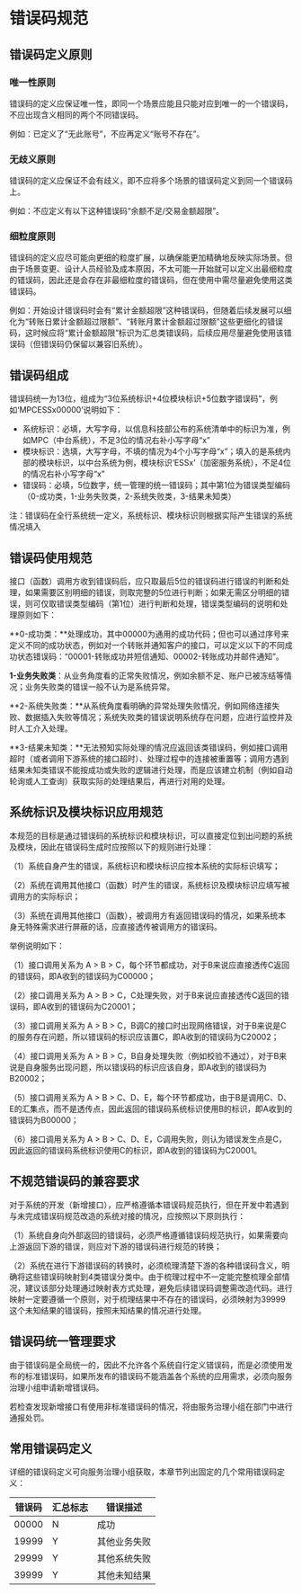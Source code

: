 # 错误码规范

## 错误码定义原则

### 唯一性原则

错误码的定义应保证唯一性，即同一个场景应能且只能对应到唯一的一个错误码，不应出现含义相同的两个不同错误码。

例如：已定义了“无此账号”，不应再定义“账号不存在”。

### 无歧义原则

错误码的定义应保证不会有歧义，即不应将多个场景的错误码定义到同一个错误码上。

例如：不应定义有以下这种错误码“余额不足/交易金额超限”。

### 细粒度原则

错误码的定义应尽可能向更细的粒度扩展，以确保能更加精确地反映实际场景。但由于场景变更、设计人员经验及成本原因，不太可能一开始就可以定义出最细粒度的错误码，因此还是会存在非最细粒度的错误码，但在使用中需尽量避免使用这类错误码。

例如：开始设计错误码时会有“累计金额超限”这种错误码，但随着后续发展可以细化为“转账日累计金额超过限额”、“转账月累计金额超过限额”这些更细化的错误码，这时候应将“累计金额超限”标识为汇总类错误码，后续应用尽量避免使用该错误码（但错误码仍保留以兼容旧系统）。



## 错误码组成

错误码统一为13位，组成为“3位系统标识+4位模块标识+5位数字错误码”，例如‘MPCESSx00000’说明如下：

- 系统标识：必填，大写字母，以信息科技部公布的系统清单中的标识为准，例如MPC（中台系统），不足3位的情况右补小写字母“x”
- 模块标识：选填，大写字母，不填的情况为4个小写字母“x”；填入的是系统内部的模块标识，以中台系统为例，模块标识‘ESSx’（加密服务系统），不足4位的情况右补小写字母“x”
- 错误码：必填，5位数字，统一管理的统一错误码；其中第1位为错误类型编码（0-成功类，1-业务失败类，2-系统失败类，3-结果未知类）

注：错误码在全行系统统一定义，系统标识、模块标识则根据实际产生错误的系统情况填入



## 错误码使用规范

接口（函数）调用方收到错误码后，应只取最后5位的错误码进行错误的判断和处理，如果需要区别明细的错误，则取完整的5位进行判断；如果无需区分明细的错误，则可仅取错误类型编码（第1位）进行判断和处理，错误类型编码的说明和处理原则如下：

**0-成功类：**处理成功，其中00000为通用的成功代码；但也可以通过序号来定义不同的成功状态，例如对一个转账并通知客户的接口，可以定义以下的不同成功状态错误码：“00001-转账成功并短信通知、00002-转账成功并邮件通知”。

**1-业务失败类**：从业务角度看的正常失败情况，例如余额不足、账户已被冻结等情况；业务失败类的错误一般不认为是系统异常。

**2-系统失败类：**从系统角度看明确的异常处理失败情况，例如网络连接失败、数据插入失败等情况；系统失败类的错误说明系统存在问题，应进行监控并及时人工介入处理。

**3-结果未知类：**无法预知实际处理的情况应返回该类错误码，例如接口调用超时（或者调用下游系统的接口超时）、处理过程中的连接被重置等；调用方遇到结果未知类错误不能按成功或失败的逻辑进行处理，而是应该建立机制（例如自动轮询或人工查询）获取实际的处理结果后，再进行对用的处理。



## 系统标识及模块标识应用规范

本规范的目标是通过错误码的系统标识和模块标识，可以直接定位到出问题的系统及模块，因此在错误码生成时应按照以下的规则进行处理：

（1）系统自身产生的错误，系统标识和模块标识应按本系统的实际标识填写；

（2）系统在调用其他接口（函数）时产生的错误，系统标识及模块标识应填写被调用方的实际标识；

（3）系统在调用其他接口（函数），被调用方有返回错误码的情况，如果系统本身无特殊需求进行屏蔽的话，应直接透传被调用方的错误码。

举例说明如下：

（1）接口调用关系为 A > B > C，每个环节都成功，对于B来说应直接透传C返回的错误码，即A收到的错误码为C00000；

（2）接口调用关系为 A > B > C，C处理失败，对于B来说应直接透传C返回的错误码，即A收到的错误码为C20001；

（3）接口调用关系为 A > B > C，B调C的接口时出现网络错误，对于B来说是C的服务存在问题，所以错误码的标识应该置C，即A收到的错误码为C20002；

（4）接口调用关系为 A > B > C，B自身处理失败（例如校验不通过），对于B来说是自身服务出现问题，所以错误码的标识应该自身，即A收到的错误码为B20002；

（5）接口调用关系为 A > B > C、D、E，每个环节都成功，由于B是调用C、D、E的汇集点，而不是透传点，因此返回的错误码系统标识使用B的标识，即A收到的错误码为B00000；

（6）接口调用关系为 A > B > C、D、E，C调用失败，则认为错误发生点是C，因此返回的错误码系统标识使用C的标识，即A收到的错误码为C20001。



## 不规范错误码的兼容要求

对于系统的开发（新增接口），应严格遵循本错误码规范执行，但在开发中若遇到与未完成错误码规范改造的系统对接的情况，应按照以下原则执行：

（1）系统自身向外部返回的错误码，必须严格遵循错误码规范执行，如果需要向上游返回下游的错误，则应对下游的错误码进行规范的转换；

（2）系统在进行下游错误码的转换时，必须梳理清楚下游的各种错误码含义，明确将这些错误码映射到4类错误分类中。由于梳理过程中不一定能完整梳理全部情况，建议该部分处理通过映射表方式处理，避免后续错误码调整需改造代码。进行映射一定要遵循一个原则，对于梳理结果中不存在的错误码，必须映射为39999这个未知结果的错误码，按照未知结果的情况进行处理。



## 错误码统一管理要求



由于错误码是全局统一的，因此不允许各个系统自行定义错误码，而是必须使用发布的标准错误码，如果所发布的错误码不能涵盖各个系统的应用需求，必须向服务治理小组申请新增错误码。

若检查发现新增接口有使用非标准错误码的情况，将由服务治理小组在部门中进行通报处罚。



## 常用错误码定义

详细的错误码定义可向服务治理小组获取，本章节列出固定的几个常用错误码定义：

| **错误码** | **汇总标志** | **错误描述** |
| ---------- | ------------ | ------------ |
| 00000      | N            | 成功         |
| 19999      | Y            | 其他业务失败 |
| 29999      | Y            | 其他系统失败 |
| 39999      | Y            | 其他未知结果 |

 




